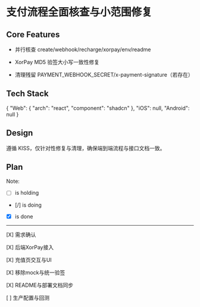 # 支付流程全面核查与小范围修复

## Core Features

- 并行核查 create/webhook/recharge/xorpay/env/readme

- XorPay MD5 验签大小写一致性修复

- 清理残留 PAYMENT_WEBHOOK_SECRET/x-payment-signature（若存在）

## Tech Stack

{
  "Web": {
    "arch": "react",
    "component": "shadcn"
  },
  "iOS": null,
  "Android": null
}

## Design

遵循 KISS，仅针对性修复与清理，确保端到端流程与接口文档一致。

## Plan

Note: 

- [ ] is holding
- [/] is doing
- [X] is done

---

[X] 需求确认

[X] 后端XorPay接入

[X] 充值页交互与UI

[X] 移除mock与统一验签

[X] README与部署文档同步

[ ] 生产配置与回测
